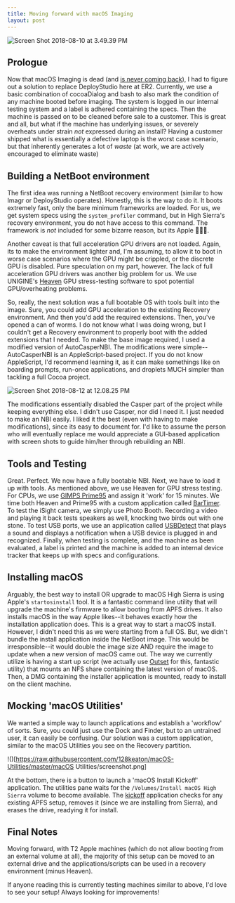 ```yaml
---
title: Moving forward with macOS Imaging
layout: post
---
```

![Screen Shot 2018-08-10 at 3.49.39 PM](http://images.128keaton.com/Screen%20Shot%202018-08-10%20at%203.49.39%20PM.png)

## Prologue

Now that macOS Imaging is dead (and [is never coming back](https://support.apple.com/en-us/HT202770#sections)), I had to figure out a solution to replace DeployStudio here at ER2. Currently, we use a basic combination of cocoaDialog and bash to also mark the condition of any machine booted before imaging. The system is logged in our internal testing system and a label is adhered containing the specs. Then the machine is passed on to be cleaned before sale to a customer. This is great and all, but what if the machine has underlying issues, or severely overheats under strain *not* expressed during an install? Having a customer shipped what is essentially a defective laptop is the worst case scenario, but that inherently generates a lot of *waste* (at work, we are actively encouraged to eliminate waste)

## Building a NetBoot environment

The first idea was running a NetBoot recovery environment (similar to how Imagr or DeployStudio operates). Honestly, this is the way to do it. It boots extremely fast, only the bare minimum frameworks are loaded. For us, we get system specs using the `system_profiler` command, but in High Sierra's recovery environment, you do not have access to this command. The framework is *not* included for some bizarre reason, but its Apple 🤷🏻‍♂️.

Another caveat is that full acceleration GPU drivers are not loaded. Again, its to make the environment lighter and, I'm assuming, to allow it to boot in worse case scenarios where the GPU might be crippled, or the discrete GPU is disabled. Pure speculation on my part, however. The lack of full acceleration GPU drivers was another big problem for us. We use UNIGINE's [Heaven](https://benchmark.unigine.com/heaven) GPU stress-testing software to spot potential GPU/overheating problems. 

So, really, the next solution was a full bootable OS with tools built into the image. Sure, you could add GPU acceleration to the existing Recovery environment. And then you'd add the required extensions. Then, you've opened a can of worms. I do not know what I was doing wrong, but I couldn't get a Recovery environment to properly boot with the added extensions that I needed. To make the base image required, I used a modified version of AutoCasperNBI. The modifications were simple--AutoCasperNBI is an AppleScript-based project. If you do not know AppleScript, I'd recommend learning it, as it can make somethings like on boarding prompts, run-once applications, and droplets MUCH simpler than tackling a full Cocoa project.


![Screen Shot 2018-08-12 at 12.08.25 PM](http://images.128keaton.com/Screen%20Shot%202018-08-12%20at%2012.08.25%20PM.png)


The modifications essentially disabled the Casper part of the project while keeping everything else. I didn't use Casper, nor did I need it. I just needed to make an NBI easily. I liked it the best (even with having to make modifications), since its easy to document for. I'd like to assume the person who will eventually replace me would appreciate a GUI-based application with screen shots to guide him/her through rebuilding an NBI.

## Tools and Testing

Great. Perfect. We now have a fully bootable NBI. Next, we have to load it up with tools. As mentioned above, we use Heaven for GPU stress testing. For CPUs, we use [GIMPS Prime95](https://www.mersenne.org/download/) and assign it 'work' for 15 minutes. We time both Heaven and Prime95 with a custom application called [BarTimer](https://github.com/128keaton/BarTimer). To test the iSight camera, we simply use Photo Booth. Recording a video and playing it back tests speakers as well, knocking two birds out with one stone. To test USB ports, we use an application called [USBDetect](https://github.com/128keaton/USBDetect) that plays a sound and displays a notification when a USB device is plugged in and recognized. Finally, when testing is complete, and the machine as been evaluated, a label is printed and the machine is added to an internal device tracker that keeps up with specs and configurations. 

## Installing macOS

Arguably, the best way to install OR upgrade to macOS High Sierra is using Apple's `startosinstall` tool. It is a fantastic command line utility that will upgrade the machine's firmware to allow booting from APFS drives. It also installs macOS in the way Apple likes--it behaves exactly how the installation application does. This is a great way to start a macOS install. However, I didn't need this as we were starting from a full OS. But, we didn't bundle the install application inside the NetBoot image. This would be irresponsible--it would double the image size AND require the image to update when a new version of macOS came out. The way we currently utilize is having a start up script (we actually use [Outset](https://github.com/chilcote/outset) for this, fantastic utility) that mounts an NFS share containing the latest version of macOS. Then, a DMG containing the installer application is mounted, ready to install on the client machine. 

## Mocking 'macOS Utilities'

We wanted a simple way to launch applications and establish a 'workflow' of sorts. Sure, you could just use the Dock and Finder, but to an untrained user, it can easily be confusing. Our solution was a custom application, similar to the macOS Utilities you see on the Recovery partition. 

!()[https://raw.githubusercontent.com/128keaton/macOS-Utilities/master/macOS Utilities/screenshot.png]


At the bottom, there is a button to launch a 'macOS Install Kickoff' application. The utilities pane waits for the `/Volumes/Install macOS High Sierra` volume to become available. The [kickoff](https://github.com/128keaton/macOS-Installer-Kickoff) application checks for any existing APFS setup, removes it (since we are installing from Sierra), and erases the drive, readying it for install. 

## Final Notes

Moving forward, with T2 Apple machines (which do not allow booting from an external volume at all), the majority of this setup can be moved to an external drive and the applications/scripts can be used in a recovery environment (minus Heaven).

If anyone reading this is currently testing machines similar to above, I'd love to see your setup! Always looking for improvements!